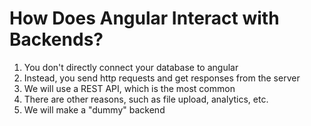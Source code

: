 # How Does Angular Interact with Backends?
01. You don't directly connect your database to angular
02. Instead, you send http requests and get responses from the server
03. We will use a REST API, which is the most common
04. There are other reasons, such as file upload, analytics, etc.
05. We will make a "dummy" backend